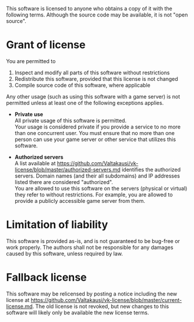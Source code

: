 This software is licensed to anyone who obtains a copy of it with
the following terms. Although the source code may be available, it is
not "open source".

# Grant of license
You are permitted to
1) Inspect and modify all parts of this software without restrictions
2) Redistribute this software, provided that this license is not changed
3) Compile source code of this software, where applicable

Any other usage (such as using this software with a game server) is not
permitted unless at least one of the following exceptions applies.

- **Private use** \
    All private usage of this software is permitted. \
    Your usage is considered private if you provide a service to no more
    than one concurrent user. You must ensure that no more than one person
    can use your game server or other service that utilizes this software.

- **Authorized servers** \
    A list available at
    https://github.com/Valtakausi/vk-license/blob/master/authorized-servers.md
    identifies the authorized servers. Domain names
    (and their all subdomains) and IP addresses listed there are considered
    "authorized". \
    You are allowed to use this software on the servers (physical or virtual)
    they refer to without restrictions. For example, you are allowed to provide
    a publicly accessible game server from them.

# Limitation of liability
This software is provided as-is, and is not guaranteed to be
bug-free or work properly. The authors shall not be responsible for
any damages caused by this software, unless required by law.

# Fallback license
This software may be relicensed by posting a notice including the new license
at https://github.com/Valtakausi/vk-license/blob/master/current-license.md.
The old license is not revoked, but new changes to this software will
likely only be available the new license terms.

